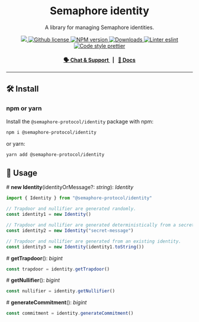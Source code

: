 <p align="center">
    <h1 align="center">
        Semaphore identity
    </h1>
    <p align="center">A library for managing Semaphore identities.</p>
</p>

<p align="center">
    <a href="https://github.com/semaphore-protocol/semaphore.js">
        <img src="https://img.shields.io/badge/project-semaphore-blue.svg?style=flat-square">
    </a>
    <a href="https://github.com/semaphore-protocol/semaphore.js/blob/main/packages/identity/LICENSE">
        <img alt="Github license" src="https://img.shields.io/github/license/semaphore-protocol/semaphore.js.svg?style=flat-square">
    </a>
    <a href="https://www.npmjs.com/package/@semaphore-protocol/identity">
        <img alt="NPM version" src="https://img.shields.io/npm/v/@semaphore-protocol/identity?style=flat-square" />
    </a>
    <a href="https://npmjs.org/package/@semaphore-protocol/identity">
        <img alt="Downloads" src="https://img.shields.io/npm/dm/@semaphore-protocol/identity.svg?style=flat-square" />
    </a>
    <a href="https://eslint.org/">
        <img alt="Linter eslint" src="https://img.shields.io/badge/linter-eslint-8080f2?style=flat-square&logo=eslint" />
    </a>
    <a href="https://prettier.io/">
        <img alt="Code style prettier" src="https://img.shields.io/badge/code%20style-prettier-f8bc45?style=flat-square&logo=prettier" />
    </a>
</p>

<div align="center">
    <h4>
        <a href="https://t.me/joinchat/B-PQx1U3GtAh--Z4Fwo56A">
            🗣️ Chat &amp; Support
        </a>
        <span>&nbsp;&nbsp;|&nbsp;&nbsp;</span>
        <a href="https://semaphore-protocol.github.io/semaphore.js/identity">
            📘 Docs
        </a>
    </h4>
</div>

---

## 🛠 Install

### npm or yarn

Install the `@semaphore-protocol/identity` package with npm:

```bash
npm i @semaphore-protocol/identity
```

or yarn:

```bash
yarn add @semaphore-protocol/identity
```

## 📜 Usage

\# **new Identity**(identityOrMessage?: _string_): _Identity_

```typescript
import { Identity } from "@semaphore-protocol/identity"

// Trapdoor and nullifier are generated randomly.
const identity1 = new Identity()

// Trapdoor and nullifier are generated deterministically from a secret message.
const identity2 = new Identity("secret-message")

// Trapdoor and nullifier are generated from an existing identity.
const identity3 = new Identity(identity1.toString())
```

\# **getTrapdoor**(): _bigint_

```typescript
const trapdoor = identity.getTrapdoor()
```

\# **getNullifier**(): _bigint_

```typescript
const nullifier = identity.getNullifier()
```

\# **generateCommitment**(): _bigint_

```typescript
const commitment = identity.generateCommitment()
```
